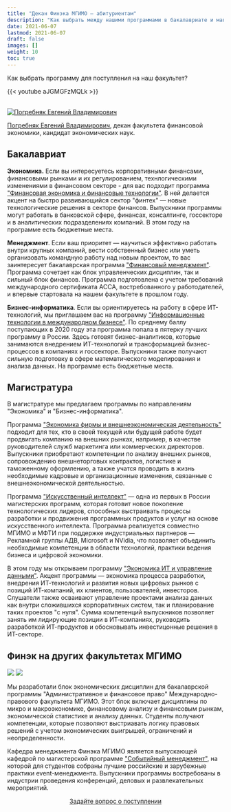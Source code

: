 ```yaml
---
title: "Декан Финэка МГИМО — абитуриентам"
description: "Как выбрать между нашими программами в бакалавриате и магистратуре - для кого какие программы подходят?"
date: 2021-06-07
lastmod: 2021-06-07
draft: false
images: []
weight: 10
toc: true
---
```


Как выбрать программу для поступления на наш факультет?

{{< youtube aJGMGFzMQLk >}}

<br>

<a href="https://mgimo.ru/people/pogrebnyak/" class="float-left mr-3 pt-2">
<img
    src="https://mgimo.ru/upload/iblock/341/pogrebnyak.jpg"
    alt="Погребняк Евгений Владимирович"
    title="Погребняк Евгений Владимирович"
    class="rounded-photo"
/>
</a>

[Погребняк Евгений Владимирович](https://mgimo.ru/people/pogrebnyak/), декан факультета финансовой экономики, кандидат экономических наук.

[econ]: /program/undergrad/economics
[management]: /program/undergrad/management
[itmb]: /program/undergrad/itmb
[ai]: https://ai.mgimo.ru
[ved]: /program/graduate/firm-economics-ved
[it]: /program/graduate/it-economics-and-data-management
[event]: https://event.mgimo.ru/
[emba]: /program/executive/emba

## Бакалавриат

**Экономика.** Если вы интересуетесь корпоративными финансами, финансовыми рынками и их регулированием, технлогическими изменениями в финансовом секторе - для вас подходит программа ["Финансовая экономика и финансовые технологии"][econ]. В ней делается акцент на быстро развивающийся сектор "финтех" — новые технологические решения в секторе финансов. Выпускники программы могут работать в банковской сфере, финансах, консалтинге, госсекторе и в аналитических подразделениях компаний. В этом году на программе есть бюджетные места.

**Менеджмент**. Если ваш приоритет — научиться эффективно работать внутри крупных компаний, вести собственный бизнес или уметь организовать командную работу над новым проектом, то вас заинтересует бакалаврская программа ["Финансовый менеджмент"][management]. Программа сочетает как блок управленческих дисциплин, так и сильный блок финансов. Программа подготовлена с учетом требований международного сертификата ACCA, востребованного у работодателей, и впервые стартовала на нашем факультете в прошлом году.

**Бизнес-информатика**. Если вы ориентируетесь на работу в сфере ИТ-технологий, мы приглашаем вас на программу ["Информационные технологии в международном бизнесе"][itmb]. По среднему баллу поступающих в 2020 году эта программа попала в пятерку лучших программу в России. Здесь готовят бизнес-аналитиков, которые занимаются внедрением ИТ-технологий и трансформацией бизнес-процессов в компаниях и госсекторе. Выпускники также получают сильную подготовку в сфере математического моделирования и анализа данных. На программе есть бюджетные места.

## Магистратура

В магистратуре мы предлагаем программы по направлениям "Экономика" и "Бизнес-информатика".

Программа ["Экономика фирмы и внешнеэкономическая деятельность"][ved] подходит для тех, кто в своей текущей или будущей работе будет продвигать компанию на внешних рынках, например, в качестве руководителей служб маркетинга или коммерческих директоров. Выпускники приобретают компетенции по анализу внешних рынков, сопровождению внешнеторговых контрактов, логистике и таможенному оформлению, а также учатся проводить в жизнь необходимые кадровые и организационные изменения, связанные с внешнеэкономической деятельностью.

Программа ["Искусственный интеллект"][ai] — одна из первых в России магистерских программ, которая готовит новое поколение технологических лидеров, способных выстраивать процессы разработки и продвижения программных продуктов и услуг на основе искусственного интеллекта. Программа реализуется совместно МГИМО и МФТИ при поддержке индустриальных партнеров — Рекламной группы АДВ, Microsoft и NVidia, что позволяет объединить необходимые компетенции в области технологий, практики ведения бизнеса и цифровой экономики.

В этом году мы открываем программу ["Экономика ИТ и управление данными"][it]. Акцент программы — экономика процесса разработки, внедрения ИТ-технологий и развития новых цифровых рынков с позиций ИТ-компаний, их клиентов, пользователей, инвесторов. Слушатели также осваивают управление проектами анализа данных как внутри сложившихся корпоративных систем, так и планирование таких проектов "с нуля". Сумма компетенций выпускников позволяет занять им лидирующие позиции в ИТ-компаниях, руководить разработкой ИТ-продуктов и обосновывать инвестицонные решения в ИТ-секторе.

## Финэк на других факультетах МГИМО

![](https://img.shields.io/badge/Административное_и_финансовое_право-blue)
[![](https://img.shields.io/badge/Событийный_менеджмент-005E7C)][event]

<!--
[![](https://img.shields.io/badge/Executive_MBA-F93943)][emba]
-->

Мы разработали блок экономических дисциплин для бакалаврской программы
"Административное и финансовое право" Международно-правового факультета МГИМО.
Этот блок включает дисциплины по микро и макроэкономике, финансовому анализу
и финансовым рынкам, экономической статистике и анализу данных.
Студенты получают компетенции, которые позволяют выстриавать логику правовых решений с учетом экономических выигрышей, ограничений и неопределенности.

<!--
Кафедра менеджмента Финэка МГИМО - выпускающая кафедра программы
"Событийный менеджмент", посвященной индустрии деловых и развлекательных мероприятий.
-->

Кафедра менеджмента Финэка МГИМО является выпускающей кафедрой по магистерской программе ["Событийный менеджмент"][event], на которой для студентов собраны лучшие российские и зарубежные практики event-менеджмента. Выпускники программы востребованы в индустрии проведения конференций, деловых и развлекательных мероприятий.

<!---

Декан Финэка Е.В. Погребняк - научный рукводитель программы Executive MBA
"Трансформация бизнеса и финансовые технологии" Школы бизнеса и международных компетенций МГИМО.

-->

<div align="center">
<a class="btn btn-primary btn-lg px-4 mb-2"  href="https://forms.gle/tRBb3VAGNyV53uAv5" role="button">Задайте вопрос о поступлении</a>
</div>

<!--

1. Здесь должен быть в маркдауне
текст интервью из https://mgimo.ru/study/faculty/ffe/
или из: https://odin.mgimo.ru/nov-pod-mgimo/3924-dekan-e-v-pogrebnyak-abiturientam-fakulteta-finansovoj-ekonomiki

2. Здесь должно быть декабрьское видео
на основе которого сделано интервью.
https://www.youtube.com/watch?v=aJGMGFzMQLk&t=1s

-->

<!-- #155 Сырой текст
Интервью о программах факультета финансовой экономики МГИМО с деканом  Евгением Владимировичем Погребняком

Наш факультет является лидером цифровых компетенций и предлагает программы по экономике, бизнес-информатике и, с этого года, – по туризму. Обучение на факультете проводится на базе уютного, комфортабельного кампуса МГИМО Одинцово, с учетом всех современных требований образовательного стандарта. Я расскажу подробнее о наших  программах.

Бакалаврская программа «Финансовая экономика и финансовые технологии» — это главная для нашего факультета программа по экономике. С одной стороны, это фундаментальная подготовка по традиционным дисциплинам: микро-, макроэкономике, анализу данных, эконометрике. С другой стороны, в этой программе появляются дисциплины технологического цикла, которые объясняют: как технологии используются в банковском секторе, и какие новые финансовые сервисы меняют сферу корпоративных финансов и инвестиций. Эту бакалаврскую программу развивает магистерская программа «Цифровые финансы», где она уже более предметно сфокусирована на секторе финтех, на секторе инвестиций в цифровую трансформацию компании и блоке цифрового CFO — цифрового финансового директора, который представлен у нас специализированным курсом.. В рамках магистерской программы «Цифровые финансы» есть майнор по юриспруденции и майнор по технологиям, что дает возможность создать для себя индивидуальную траекторию обучения. Бакалаврская программа «Информационные технологии в международном бизнесе» — это один из лидеров образования на рынке бизнес-информатики. В соответствующем рейтинге балл поступления постоянно растет, что говорит о популярности этого направления среди абитуриентов. И на бизнес-информатике, и на экономике есть бюджетные места, где конкурс, конечно, выше, чем на платные, но наличие этих мест доказывает приоритетность данных программ внутри нашего факультета. 

Итак, идя на бизнес-информатику, ваши компетенции складываются из блока бизнес-аналитики: это анализ бизнес-процессов современного предприятия и способов их автоматизации, в сфере которых работают IT-интеграторы. Это, собственно, разработка программного обеспечения, его архитектуры, работа в командах, занимающихся разработкой, и сфера анализа данных (как математические основы анализа данных, так и программная реализация методов машинного обучения). 

Хотелось бы отметить  магистратуру «Искусственный интеллект». Одна из первых программ по этому направлению на российском рынке, которая реализуется совместно с МФТИ и индустриальными партнерами. Эта магистратура интересна тем, кто хочет развивать сервисы и продукты искусственного интеллекта и знать, как техническую, так и бизнес сторону этого процесса.

Наконец, хочу рассказать о новой программе по направлению подготовки «Туризм». Она реализуется в этом году впервые на нашем факультете и крайне интересна для студентов, которые хотят не только освоить специальность и работать в существующих сложившихся бизнесах в сфере туризма, но и участвовать в масштабных проектах по развитию регионов и новых инвестиционных проектах в сфере туризма.

Чем руководствоваться абитуриентам при выборе бакалаврских и магистерских программ?

Во-первых, зовом сердца. Во-вторых, советами родителей. В-третьих, вашим прогнозом относительно состояния и структуры рынка труда в будущем, который сейчас не так-то просто сделать. Поэтому имеет смысл инвестировать в базовые фундаментальные навыки, чтобы уметь адаптироваться к меняющемуся рынку труда. Актуальность этой задачи не такая острая, как во времена, когда, например, я был студентом. Потому что сейчас у вас есть возможность менять как направления подготовки между бакалавриатом и магистратурой, так и выбирать курсы, которые они содержат, прокладывая  свою индивидуальную траекторию в обучении. На одном направлении «Бизнес-информатика» вы можете выбрать набор курсов по экономике и менеджменту. И, наоборот, обучаясь на направлении «Туризм» выбрать майнор по анализу данных. Таким образом, имея достаточный интерес к разным предметам, вы собираете свой индивидуальный набор компетенций.
На нашем факультете мы являемся пионерами по внедрению майноров как на уровне магистратуры (например, в магистратуре цифровых финансов есть майнор по юриспруденции и майнор по технологиям), так и майноров в бакалавриате. Несмотря на вот эту слегка новую терминологию, ваш диплом будет отражать ваш интерес к разным дисциплинам и  готовность работать по широкому кругу задач, что всегда очень востребовано работодателями.

В чем особенность учебных программ именно Вашего факультета?

Особенность факультета в этой части состоит в прозрачности и доступности образования. Во-первых, у нас никогда не было дополнительных вступительных испытаний и поступить можно только по баллам ЕГЭ. Надо сказать, что некоторые наши отличники на входе даже не представляли, что могут поступить в МГИМО. И только благодаря работе с приемной комиссией, работе с нашими руководителями программы, преподавателями мы смогли объяснить, что это резонный и доступный выбор. 

Из особенностей я бы хотел выделить очень активную языковую подготовку — это возможность изучения сразу двух иностранных языков.. Сейчас, опираясь на современные тенденции обучения, многие студенты в качестве  второго языка выбирают азиатские направления, например, китайский язык.Все обучение идет в небольших компактных группах. Сама атмосфера нашего кампуса и его традиции  направлены в сторону индивидуального образования. Вы становитесь не просто частью какого-то большого потока, а частью небольшой, но дружной семьи, которая ориентирована на то, чтобы ваш ребенок (обращаясь к родителям) или вы сами (как абитуриент) — получили классное образование. 

Всем будущим абитуриентам я бы хотел пожелать хорошего балла ЕГЭ, поменьше стресса и нервов при сдачи этого экзамена. Обязательно пробовать для себя что-то новое, постоянно развивать и дополнять свои индивидуальные навыки,  не бояться посвятить свое время в бакалавриате фундаментальной подготовке и базовым предметам.  Именно хорошая, качественная, базовая подготовка в долгосрочной перспективе выгодно выделяет выпускников МГИМО, в том числе, конечно выпускников нашего факультета, и дает им большие возможности в выборе будущей профессии. Свою  базовую подготовку вы выбираете уже на уровне бакалавриата, а на уровне магистратуры усиливаете ее выбором специализированного направления. Это очень выгодный и достойный путь, который приведет вас к профессиональному росту и высоким карьерным результатам.


 -->